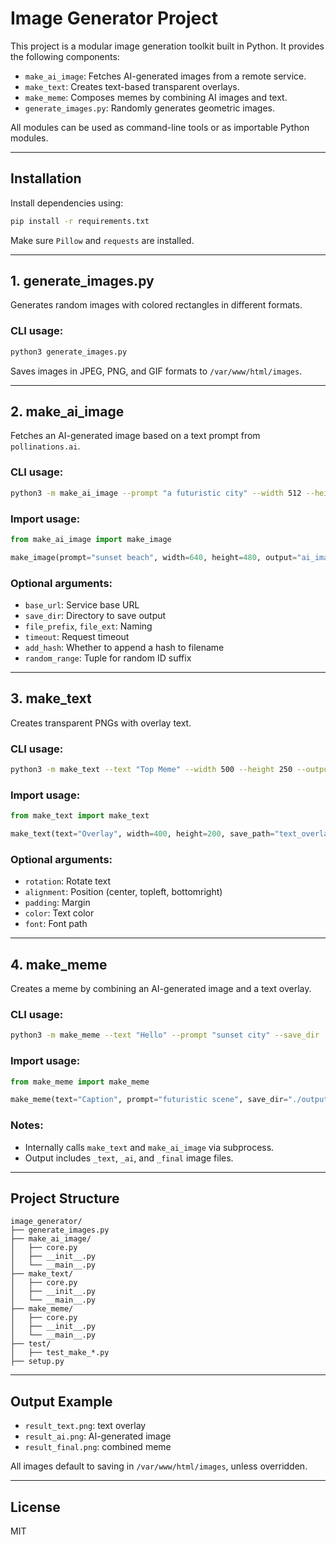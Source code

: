 # Image Generator Project

This project is a modular image generation toolkit built in Python. It provides the following components:

- `make_ai_image`: Fetches AI-generated images from a remote service.
- `make_text`: Creates text-based transparent overlays.
- `make_meme`: Composes memes by combining AI images and text.
- `generate_images.py`: Randomly generates geometric images.

All modules can be used as command-line tools or as importable Python modules.

---

## Installation

Install dependencies using:

```bash
pip install -r requirements.txt
```

Make sure `Pillow` and `requests` are installed.

---

## 1. generate_images.py
Generates random images with colored rectangles in different formats.

### CLI usage:
```bash
python3 generate_images.py
```
Saves images in JPEG, PNG, and GIF formats to `/var/www/html/images`.

---

## 2. make_ai_image
Fetches an AI-generated image based on a text prompt from `pollinations.ai`.

### CLI usage:
```bash
python3 -m make_ai_image --prompt "a futuristic city" --width 512 --height 512 --output ./output.jpg
```

### Import usage:
```python
from make_ai_image import make_image

make_image(prompt="sunset beach", width=640, height=480, output="ai_image.jpg")
```

### Optional arguments:
- `base_url`: Service base URL
- `save_dir`: Directory to save output
- `file_prefix`, `file_ext`: Naming
- `timeout`: Request timeout
- `add_hash`: Whether to append a hash to filename
- `random_range`: Tuple for random ID suffix

---

## 3. make_text
Creates transparent PNGs with overlay text.

### CLI usage:
```bash
python3 -m make_text --text "Top Meme" --width 500 --height 250 --output ./text.png
```

### Import usage:
```python
from make_text import make_text

make_text(text="Overlay", width=400, height=200, save_path="text_overlay.png")
```

### Optional arguments:
- `rotation`: Rotate text
- `alignment`: Position (center, topleft, bottomright)
- `padding`: Margin
- `color`: Text color
- `font`: Font path

---

## 4. make_meme
Creates a meme by combining an AI-generated image and a text overlay.

### CLI usage:
```bash
python3 -m make_meme --text "Hello" --prompt "sunset city" --save_dir ./output
```

### Import usage:
```python
from make_meme import make_meme

make_meme(text="Caption", prompt="futuristic scene", save_dir="./output")
```

### Notes:
- Internally calls `make_text` and `make_ai_image` via subprocess.
- Output includes `_text`, `_ai`, and `_final` image files.

---

## Project Structure
```
image_generator/
├── generate_images.py
├── make_ai_image/
│   ├── core.py
│   ├── __init__.py
│   └── __main__.py
├── make_text/
│   ├── core.py
│   ├── __init__.py
│   └── __main__.py
├── make_meme/
│   ├── core.py
│   ├── __init__.py
│   └── __main__.py
├── test/
│   ├── test_make_*.py
├── setup.py
```

---

## Output Example
- `result_text.png`: text overlay
- `result_ai.png`: AI-generated image
- `result_final.png`: combined meme

All images default to saving in `/var/www/html/images`, unless overridden.

---

## License
MIT
